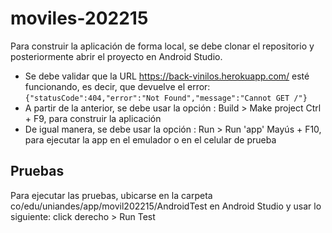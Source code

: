 # moviles-202215

Para construir la aplicación de forma local, se debe clonar el repositorio y posteriormente abrir el proyecto en Android Studio.

- Se debe validar que la URL https://back-vinilos.herokuapp.com/ esté funcionando, es decir, que devuelve el error: `{"statusCode":404,"error":"Not Found","message":"Cannot GET /"}`
- A partir de la anterior, se debe usar la opción : Build > Make project Ctrl + F9, para construir la aplicación
- De igual manera, se debe usar la opción : Run > Run 'app' Mayús + F10, para ejecutar la app en el emulador o en el celular de prueba

## Pruebas

Para ejecutar las pruebas, ubicarse en la carpeta co/edu/uniandes/app/movil202215/AndroidTest en Android Studio y usar lo siguiente: click derecho > Run Test 

